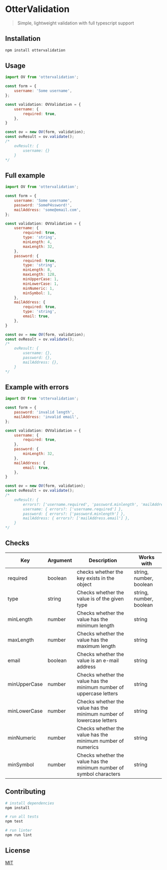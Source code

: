 # OtterValidation

> Simple, lightweight validation with full typescript support

## Installation

```bash
npm install ottervalidation
```
## Usage

```javascript
import OV from 'ottervalidation';

const form = {
    username: 'Some username',
};

const validation: OVValidation = {
    username: {
        required: true,
    },
}

const ov = new OV(form, validation);
const ovResult = ov.validate();
/*
    ovResult: {
        username: {}
    }
*/
```

## Full example

```javascript
import OV from 'ottervalidation';

const form = {
    username: 'Some username',
    password: 'SomeP4ssword!',
    mailAddress: 'some@email.com',
};

const validation: OVValidation = {
    username: {
        required: true,
        type: 'string',
        minLength: 4,
        maxLength: 32,
    },
    password: {
        required: true,
        type: 'string',
        minLength: 8,
        maxLength: 128,
        minUpperCase: 1,
        minLowerCase: 1,
        minNumeric: 1,
        minSymbol: 1,
    },
    mailAddress: {
        required: true,
        type: 'string',
        email: true,
    },
}

const ov = new OV(form, validation);
const ovResult = ov.validate();
/*
    ovResult: {
        username: {},
        password: {},
        mailAddress: {},
    }
*/
```

## Example with errors

```javascript
import OV from 'ottervalidation';

const form = {
    password: 'invalid length',
    mailAddress: 'invalid email',
};

const validation: OVValidation = {
    username: {
        required: true,
    },
    password: {
        minLength: 32,
    },
    mailAddress: {
        email: true,
    },
}

const ov = new OV(form, validation);
const ovResult = ov.validate();
/*
    ovResult: {
        errors?: ['username.required', 'password.minlength', 'mailAddress.email'],
        username: { errors?: ['username.required'] },
        password: { errors?: ['password.minlength'] },
        mailAddress: { errors?: ['mailAddress.email'] },
    }
*/
```

## Checks

| Key | Argument | Description | Works with |
| --- | --- | --- | --- |
| required | boolean | checks whether the key exists in the object | string, number, boolean |
| type | string | Checks whether the value is of the given type | string, number, boolean |
| minLength | number | Checks whether the value has the minimum length | string |
| maxLength | number | Checks whether the value has the maximum length | string |
| email | boolean | Checks whether the value is an e-mail address | string |
| minUpperCase | number | Checks whether the value has the minimum number of uppercase letters | string |
| minLowerCase | number | Checks whether the value has the minimum number of lowercase letters | string |
| minNumeric | number | Checks whether the value has the minimum number of numerics | string |
| minSymbol | number | Checks whether the value has the minimum number of symbol characters | string |


## Contributing

``` bash
# install dependencies
npm install

# run all tests
npm test

# run linter
npm run lint
```

## License

[MIT](https://opensource.org/licenses/MIT)
